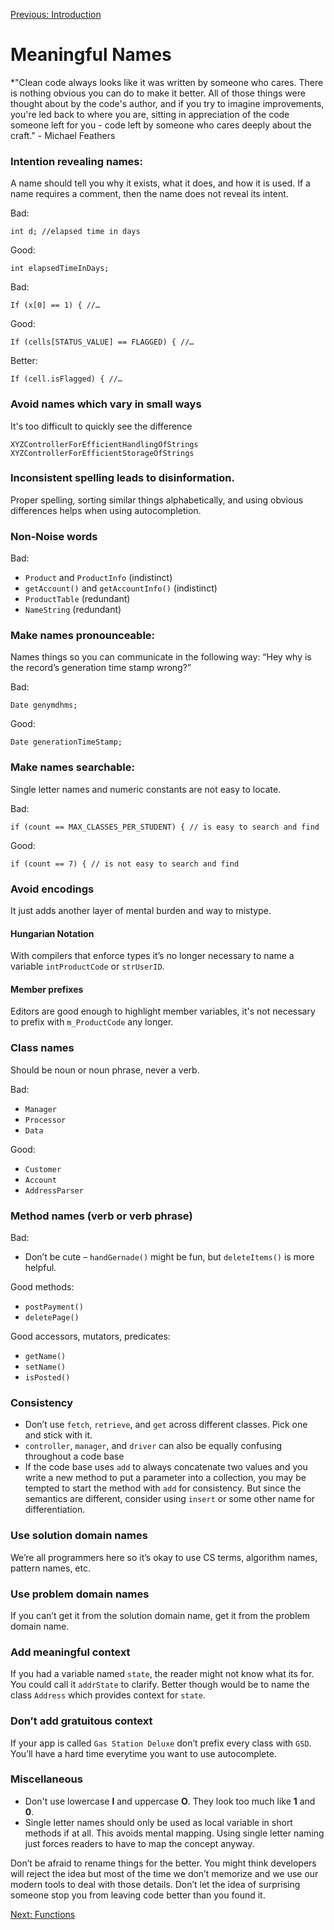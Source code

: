 [Previous: Introduction](index.md)

# Meaningful Names

*"Clean code always looks like it was written by someone who cares.  There is nothing obvious you can do to make it better.  All of those things were thought about by the code's author, and if you try to imagine improvements, you're led back to where you are, sitting in appreciation of the code someone left for you - code left by someone who cares deeply about the craft." - Michael Feathers

### Intention revealing names:
A name should tell you why it exists, what it does, and how it is used.  If a name requires a comment, then the name does not reveal its intent.

Bad:

    int d; //elapsed time in days

Good:

    int elapsedTimeInDays;


Bad:

    If (x[0] == 1) { //…
  
Good:

    If (cells[STATUS_VALUE] == FLAGGED) { //…
  
Better:

    If (cell.isFlagged) { //…


### Avoid names which vary in small ways
It's too difficult to quickly see the difference

    XYZControllerForEfficientHandlingOfStrings
    XYZControllerForEfficientStorageOfStrings

### Inconsistent spelling leads to disinformation.  
Proper spelling, sorting similar things alphabetically, and using obvious differences helps when using autocompletion.

### Non-Noise words

Bad:
* `Product` and `ProductInfo` (indistinct)
* `getAccount()` and `getAccountInfo()` (indistinct)
* `ProductTable` (redundant)
* `NameString` (redundant)

### Make names pronounceable:
Names things so you can communicate in the following way: “Hey why is the record’s generation time stamp wrong?”

Bad:

    Date genymdhms;
    
Good:
    
    Date generationTimeStamp;


### Make names searchable:
Single letter names and numeric constants are not easy to locate.  

Bad:
    
    if (count == MAX_CLASSES_PER_STUDENT) { // is easy to search and find
    
Good:

    if (count == 7) { // is not easy to search and find


### Avoid encodings
It just adds another layer of mental burden and way to mistype.

#### Hungarian Notation
With compilers that enforce types it’s no longer necessary to name a variable `intProductCode` or `strUserID`.  

#### Member prefixes
Editors are good enough to highlight member variables, it's not necessary to prefix with `m_ProductCode` any longer.


### Class names
Should be noun or noun phrase, never a verb.

Bad:

* `Manager`
* `Processor`
* `Data`
  
Good:

* `Customer`
* `Account`
* `AddressParser`

### Method names (verb or verb phrase)

Bad:

* Don’t be cute – `handGernade()` might be fun, but `deleteItems()` is more helpful.

Good methods:

* `postPayment()`
* `deletePage()`
  
Good accessors, mutators, predicates:

* `getName()`
* `setName()`
* `isPosted()`


### Consistency

* Don’t use `fetch`, `retrieve`, and `get` across different classes.  Pick one and stick with it.
* `controller`, `manager`, and `driver` can also be equally confusing throughout a code base
* If the code base uses `add` to always concatenate two values and you write a new method to put a parameter into a collection, you may be tempted to start the method with `add` for consistency.  But since the semantics are different, consider using `insert` or some other name for differentiation.

### Use solution domain names
We’re all programmers here so it’s okay to use CS terms, algorithm names, pattern names, etc.  

### Use problem domain names
If you can’t get it from the solution domain name, get it from the problem domain name.

### Add meaningful context
If you had a variable named `state`, the reader might not know what its for. You could call it `addrState` to clarify. Better though would be to name the class `Address` which provides context for `state`.

### Don’t add gratuitous context
If your app is called `Gas Station Deluxe` don’t prefix every class with `GSD`.  You’ll have a hard time everytime you want to use autocomplete.
  
### Miscellaneous 

* Don't use lowercase **l** and uppercase **O**.  They look too much like **1** and **0**.
* Single letter names should only be used as local variable in short methods if at all.  This avoids mental mapping.  Using single letter naming just forces readers to have to map the concept anyway.

Don’t be afraid to rename things for the better.  You might think developers will reject the idea but most of the time we don’t memorize and we use our modern tools to deal with those details.  Don’t let the idea of surprising someone stop you from leaving code better than you found it.


[Next: Functions](functions.md)
